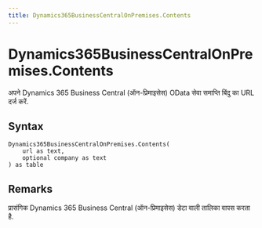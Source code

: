 ```yaml
---
title: Dynamics365BusinessCentralOnPremises.Contents
---
```


# Dynamics365BusinessCentralOnPremises.Contents


अपने Dynamics 365 Business Central (ऑन-प्रिमाइसेस) OData सेवा समाप्ति बिंदु का URL दर्ज करें.


## Syntax

```powerquery
Dynamics365BusinessCentralOnPremises.Contents(
    url as text,
    optional company as text
) as table
```


## Remarks

प्रासंगिक Dynamics 365 Business Central (ऑन-प्रिमाइसेस) डेटा वाली तालिका वापस करता है. 


